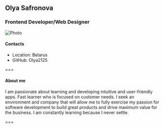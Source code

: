 **Olya Safronova**
---
### Frontend Developer/Web Designer
![Photo](/photo.png)
#### Contacts
* Location: Belarus
* GitHub: Olya2125

===

#### About me

I am passionate about learning and developing intuitive and user-friendly apps. Fast learner who is focused on customer needs. I seek an environment and company that will allow me to fully exercise my passion for software development to build great products and drive maximum value for the business. I am constantly learning because I never settle.

===
